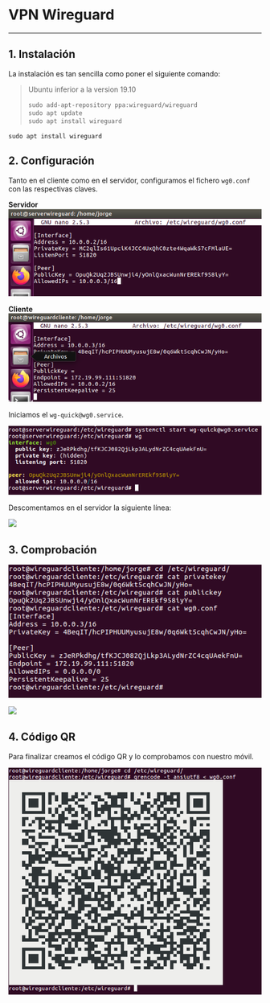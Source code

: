 
# VPN Wireguard

---

## 1. Instalación

La instalación es tan sencilla como poner el siguiente comando:

> Ubuntu inferior a la version 19.10
> ```console
> sudo add-apt-repository ppa:wireguard/wireguard
> sudo apt update
> sudo apt install wireguard
> ```

```console
sudo apt install wireguard
```

## 2. Configuración

Tanto en el cliente como en el servidor, configuramos el fichero `wg0.conf` con las respectivas claves.

**Servidor**
![](./images/3-server-wg0.png)

**Cliente**
![](./images/4-client-wg0.png)

Iniciamos el `wg-quick@wg0.service`.

![](./images/wg0.png)

Descomentamos en el servidor la siguiente línea:

![](./images/6-descomment.png)

## 3. Comprobación

![](./images/client-comp.png)

![](./images/.png)

## 4. Código QR

Para finalizar creamos el código QR y lo comprobamos con nuestro móvil.

![](./images/qrcode-wg0.png)
